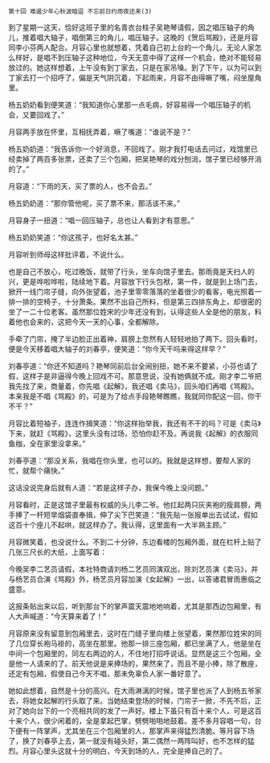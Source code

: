     第十回 难遏少年心秋波暗逗 不忘前日约雨夜还来(3) 

   到了星期一这天，恰好这班子里的名青衣台柱子吴艳琴请假，因之唱压轴子的角儿，推着唱大轴子，唱倒第三的角儿，唱压轴子。这晚的《贺后骂殿》，还是月容同李小芬两人配合。月容心里也就想着，凭着自己初上台的一个角儿，无论人家怎么样好，是唱不到压轴子这种地位，今天无意中得了这样一个机会，绝对不能轻易放过的。她这样想着，上午没有到丁家去，只是在家吊嗓。到了下午，以为可以到丁家去打一个招呼了，偏是天气阴沉着，下起雨来，月容不由得噘了嘴，闷坐屋角里。

   杨五奶奶看到便笑道：“我知道你心里那一点毛病，好容易得一个唱压轴子的机会，又要回戏了。”

   月容两手放在怀里，互相抚弄着，噘了嘴道：“谁说不是？”

   杨五奶奶道：“我告诉你一个好消息，不回戏了。刚才我打电话去问过，戏馆里已经卖掉了两百多张票，还卖了三个包厢，把吴艳琴的戏分刨消，馆子里已经够开消的了。”

   月容道：“下雨的天，买了票的人，也不会去。”

   杨五奶奶道：“那你管他呢，买了票不来，那活该不来。”

   月容身子一扭道：“唱一回压轴子，总也让人看到才有意思。”

   杨五奶奶笑道：“你这孩子，也好名太甚。”

   月容听到师母这样批评着，不说什么。

   也是自己不放心，吃过晚饭，就带了行头，坐车向馆子里去。那雨竟是天扫人的兴，更是哗啦哗啦，陆续地下着。月容放下行头包袱，第一件，就是到上场门去，掀开一线门帘子缝，向外张望着，池子里零零落落的坐着很少的看客，电光照着一排一排的空椅子，十分萧条。果然不出自己所料，但是第三四排东角上，却很密的坐了一二十位老客。虽然那位姓宋的少年还没有到，认得这些人全是他的朋友，料着他也会来的，这把今天一天的心事，全都解除。

   手牵了门帘，掩了半边脸正出着神，肩膀上忽然有人轻轻地拍了两下。回头看时，便是今天移着唱大轴子的刘春亭，便笑道：“你今天干吗来得这样早？”

   刘春亭道：“你还不知道吗？艳琴同前后台全闹别扭，她不来不要紧，小芬也请了假，这样子是非逼得今晚上回戏不可。那意思说，没有她俩就不成。刚才李二爷把我先找了来，商量着，你先唱《起解》，我还唱《卖马》，回头咱们再唱《骂殿》。本来我是不唱《骂殿》的，可是为了给点手段艳琴瞧瞧，我就同你配这一回，你干不干？”

   月容比着短袖子，连连作揖笑道：“你这样抬举我，我还有不干的吗？可是《卖马》下来，就赶《骂殿》，这里头没有过场，恐怕你赶不及。再说我《起解》的衣服同鱼枷，全在家里没拿来。”

   刘春亭道：“那没关系，我唱在你头里，也可以的。我就是这样想，要帮人家的忙，就帮个痛快。”

   这话没说完身后就有人道：“若是这样子办，我保今晚上没问题。”

   月容看时，正是这馆子里最有权威的头儿李二爷。他扛起两只灰夹袍的瘦肩膀，两手捧了一杆短旱烟袋直奉揖，伸了尖下巴笑道：“我先贴一张报单出去试试，假如这百十个座儿不起哄，就这样办了。我认得，这里面有一大半熟主顾。”

   月容微笑着，也没说什么。不到二十分钟，东边看楼的包厢外面，就在栏杆上贴了几张三尺长的大纸，上面写着：

   今晚吴李二艺员请假，本社特商请刘杨二艺员同演双出，除刘艺员演《卖马》，并与杨艺员合演《骂殿》外，杨艺员月容加演《女起解》一出，以答诸君冒雨惠临之盛意。

   这报条贴出来以后，听到那台下的掌声震天震地地响着，尤其是那西边包厢里，有人大声喊道：“今天算来着了！”

   月容原来没有留意到包厢里去，这时在门缝子里向楼上张望着，果然那位姓宋的同了几位穿长袍马褂的，高坐在那里。他那一排三座包厢，都已坐满了人，他是坐在中间一个包厢里的，同左右两边的人，不住地打招呼说话。显然是这三个包厢，全是他一人请来的了。前天他说是来捧场的，果然来了，而且不是小捧，除了散座，还定有包厢，假使自己今天不唱，那未免辜负人家一番好意了。

   她如此想着，自然是十分的高兴。在大雨淋漓的时候，馆子里也派了人到杨五爷家去，将她女起解的行头取了来。当她结束登场的时候，门帘子一掀，不先不后，正对了她向台下的一个亮相共同的发了一声好。楼上下虽只有百十来个人，可是这百十来个人，很少闲着的，全是拿起巴掌，劈劈啪啪地鼓着。差不多月容唱一句，台下便有一阵掌声，尤其坐在三个包厢里的人，那掌声来得猛烈清脆。等月容下场了，换了刘春亭上去，第一就没有碰头好，第二偶然一两阵叫好，也不怎样的猛烈。月容心里头这就十分的明白，今天到场的人，完全是捧自己的了。

